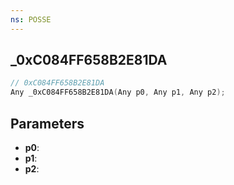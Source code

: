 ```yaml
---
ns: POSSE
---
```

## _0xC084FF658B2E81DA

```c
// 0xC084FF658B2E81DA
Any _0xC084FF658B2E81DA(Any p0, Any p1, Any p2);
```

## Parameters
* **p0**:
* **p1**:
* **p2**:
